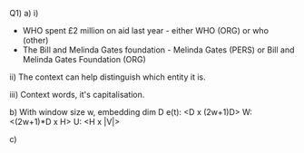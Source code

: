 Q1) 
a) i)
- WHO spent £2 million on aid last year - either WHO (ORG) or who (other)
- The Bill and Melinda Gates foundation - Melinda Gates (PERS) or Bill and Melinda Gates Foundation (ORG)

ii) The context can help distinguish which entity it is.

iii) Context words, it's capitalisation.

b) With window size w, embedding dim D
 e(t): <D x (2w+1)D>
 W: <(2w+1)*D x H>
 U: <H x |V|>
 
 
c) 
 

 
 
 